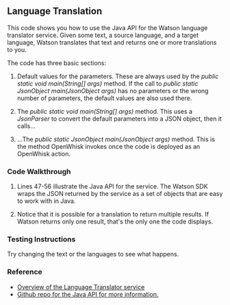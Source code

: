 ## Language Translation

This code shows you how to use the Java API for the Watson language translator service. Given some text, a source language, 
and a target language, Watson translates that text and returns one or more translations to you.

The code has three basic sections: 

1. Default values for the parameters. These are always used by the *public static void main(String[] args)* method. 
If the call to *public static JsonObject main(JsonObject args)* has no parameters or the wrong number of parameters, 
the default values are also used there. 

2. The *public static void main(String[] args)* method. This uses a *JsonParser* to convert the default parameters into a 
JSON object, then it calls... 

3. ...The *public static JsonObject main(JsonObject args)* method. This is the method OpenWhisk invokes once the code is 
deployed as an OpenWhisk action.

### Code Walkthrough
1. Lines 47-56 illustrate the Java API for the service. The Watson SDK wraps the JSON returned by the service as a set of objects 
that are easy to work with in Java. 

2. Notice that it is possible for a translation to return multiple results. If Watson returns only one result, that's the only 
one the code displays. 

### Testing Instructions

Try changing the text or the languages to see what happens.

### Reference
* [Overview of the Language Translator service](https://www.ibm.com/watson/developercloud/language-translator.html)
* [Github repo for the Java API for more information.](https://github.com/watson-developer-cloud/java-sdk/tree/develop/language-translator)
    
